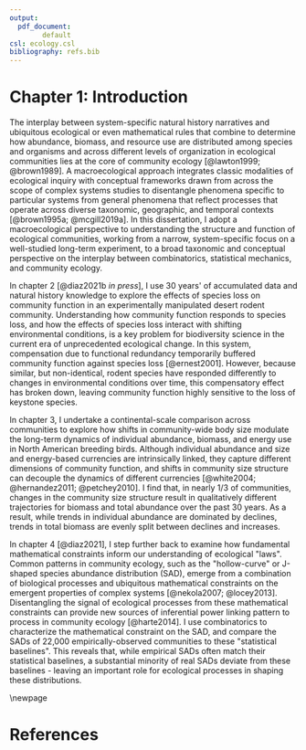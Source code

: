 ```yaml
---
output:
  pdf_document: 
        default
csl: ecology.csl
bibliography: refs.bib
---
```


# Chapter 1: Introduction

The interplay between system-specific natural history narratives and ubiquitous ecological or even mathematical rules that combine to determine how abundance, biomass, and resource use are distributed among species and organisms and across different levels of organization in ecological communities lies at the core of community ecology [@lawton1999;  @brown1989]. A macroecological approach integrates classic modalities of ecological inquiry with conceptual frameworks drawn from across the scope of complex systems studies to disentangle phenomena specific to particular systems from general phenomena that reflect processes that operate across diverse taxonomic, geographic, and temporal contexts [@brown1995a; @mcgill2019a]. In this dissertation, I adopt a macroecological perspective to understanding the structure and function of ecological communities, working from a narrow, system-specific focus on a well-studied long-term experiment, to a broad taxonomic and conceptual perspective on the interplay between combinatorics, statistical mechanics, and community ecology. 

In chapter 2 [@diaz2021b *in press*], I use 30 years' of accumulated data and natural history knowledge to explore the effects of species loss on community function in an experimentally manipulated desert rodent community. Understanding how community function responds to species loss, and how the effects of species loss interact with shifting environmental conditions, is a key problem for biodiversity science in the current era of unprecedented ecological change. In this system, compensation due to functional redundancy temporarily buffered community function against species loss [@ernest2001]. However, because similar, but non-identical, rodent species have responded differently to changes in environmental conditions over time, this compensatory effect has broken down, leaving community function highly sensitive to the loss of keystone species. 

In chapter 3, I undertake a continental-scale comparison across communities to explore how shifts in community-wide body size modulate the long-term dynamics of individual abundance, biomass, and energy use in North American breeding birds. Although individual abundance and size and energy-based currencies are intrinsically linked, they capture different dimensions of community function, and shifts in community size structure can decouple the dynamics of different currencies [@white2004; @hernandez2011; @petchey2010]. I find that, in nearly 1/3 of communities, changes in the community size structure result in qualitatively different trajectories for biomass and total abundance over the past 30 years. As a result, while trends in individual abundance are dominated by declines, trends in total biomass are evenly split between declines and increases.

In chapter 4 [@diaz2021],  I step further back to examine how fundamental mathematical constraints inform our understanding of ecological "laws". Common patterns in community ecology, such as the "hollow-curve" or J-shaped species abundance distribution (SAD), emerge from a combination of biological processes and ubiquitous mathematical constraints on the emergent properties of complex systems [@nekola2007; @locey2013]. Disentangling the signal of ecological processes from these mathematical constraints can provide new sources of inferential power linking pattern to process in community ecology [@harte2014]. I use combinatorics to characterize the mathematical constraint on the SAD, and compare the SADs of 22,000 empirically-observed communities to these "statistical baselines". This reveals that, while empirical SADs often match their statistical baselines, a substantial minority of real SADs deviate from these baselines - leaving an important role for ecological processes in shaping these distributions. 


\newpage
# References

